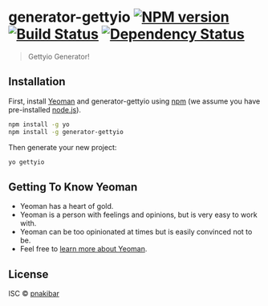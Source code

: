 # generator-gettyio [![NPM version][npm-image]][npm-url] [![Build Status][travis-image]][travis-url] [![Dependency Status][daviddm-image]][daviddm-url]
> Gettyio Generator!

## Installation

First, install [Yeoman](http://yeoman.io) and generator-gettyio using [npm](https://www.npmjs.com/) (we assume you have pre-installed [node.js](https://nodejs.org/)).

```bash
npm install -g yo
npm install -g generator-gettyio
```

Then generate your new project:

```bash
yo gettyio
```

## Getting To Know Yeoman

 * Yeoman has a heart of gold.
 * Yeoman is a person with feelings and opinions, but is very easy to work with.
 * Yeoman can be too opinionated at times but is easily convinced not to be.
 * Feel free to [learn more about Yeoman](http://yeoman.io/).

## License

ISC © [pnakibar](https://github.com/gettyio)


[npm-image]: https://badge.fury.io/js/generator-gettyio.svg
[npm-url]: https://npmjs.org/package/generator-gettyio
[travis-image]: https://travis-ci.org/pnakibar/generator-gettyio.svg?branch=master
[travis-url]: https://travis-ci.org/pnakibar/generator-gettyio
[daviddm-image]: https://david-dm.org/pnakibar/generator-gettyio.svg?theme=shields.io
[daviddm-url]: https://david-dm.org/pnakibar/generator-gettyio
